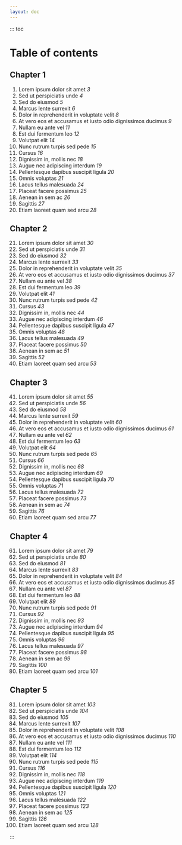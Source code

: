 ```yaml
---
layout: doc
---
```


<link rel="stylesheet" type="text/css" href="./css/table-of-contents.css" />

::: toc

# Table of contents

## Chapter 1

1. Lorem ipsum dolor sit amet *3*
2. Sed ut perspiciatis unde *4*
3. Sed do eiusmod *5*
4. Marcus lente surrexit *6*
5. Dolor in reprehenderit in voluptate velit *8*
6. At vero eos et accusamus et iusto odio dignissimos ducimus *9*
7. Nullam eu ante vel *11*
8. Est dui fermentum leo *12*
9. Volutpat elit *14*
10. Nunc rutrum turpis sed pede *15*
11. Cursus *16*
12. Dignissim in, mollis nec *18*
13. Augue nec adipiscing interdum *19*
14. Pellentesque dapibus suscipit ligula *20*
15. Omnis voluptas *21*
16. Lacus tellus malesuada *24*
17. Placeat facere possimus *25*
18. Aenean in sem ac *26*
19. Sagittis *27*
20. Etiam laoreet quam sed arcu *28*

## Chapter 2

21. Lorem ipsum dolor sit amet *30*
22. Sed ut perspiciatis unde *31*
23. Sed do eiusmod *32*
24. Marcus lente surrexit *33*
25. Dolor in reprehenderit in voluptate velit *35*
26. At vero eos et accusamus et iusto odio dignissimos ducimus *37*
27. Nullam eu ante vel *38*
28. Est dui fermentum leo *39*
29. Volutpat elit *41*
30. Nunc rutrum turpis sed pede *42*
31. Cursus *43*
32. Dignissim in, mollis nec *44*
33. Augue nec adipiscing interdum *46*
34. Pellentesque dapibus suscipit ligula *47*
35. Omnis voluptas *48*
36. Lacus tellus malesuada *49*
37. Placeat facere possimus *50*
38. Aenean in sem ac *51*
39. Sagittis *52*
40. Etiam laoreet quam sed arcu *53*

## Chapter 3

41. Lorem ipsum dolor sit amet *55*
42. Sed ut perspiciatis unde *56*
43. Sed do eiusmod *58*
44. Marcus lente surrexit *59*
45. Dolor in reprehenderit in voluptate velit *60*
46. At vero eos et accusamus et iusto odio dignissimos ducimus *61*
47. Nullam eu ante vel *62*
48. Est dui fermentum leo *63*
49. Volutpat elit *64*
50. Nunc rutrum turpis sed pede *65*
51. Cursus *66*
52. Dignissim in, mollis nec *68*
53. Augue nec adipiscing interdum *69*
54. Pellentesque dapibus suscipit ligula *70*
55. Omnis voluptas *71*
56. Lacus tellus malesuada *72*
57. Placeat facere possimus *73*
58. Aenean in sem ac *74*
59. Sagittis *76*
60. Etiam laoreet quam sed arcu *77*

## Chapter 4

61. Lorem ipsum dolor sit amet *79*
62. Sed ut perspiciatis unde *80*
63. Sed do eiusmod *81*
64. Marcus lente surrexit *83*
65. Dolor in reprehenderit in voluptate velit *84*
66. At vero eos et accusamus et iusto odio dignissimos ducimus *85*
67. Nullam eu ante vel *87*
68. Est dui fermentum leo *88*
69. Volutpat elit *89*
70. Nunc rutrum turpis sed pede *91*
71. Cursus *92*
72. Dignissim in, mollis nec *93*
73. Augue nec adipiscing interdum *94*
74. Pellentesque dapibus suscipit ligula *95*
75. Omnis voluptas *96*
76. Lacus tellus malesuada *97*
77. Placeat facere possimus *98*
78. Aenean in sem ac *99*
79. Sagittis *100*
80. Etiam laoreet quam sed arcu *101*

## Chapter 5

81. Lorem ipsum dolor sit amet *103*
82. Sed ut perspiciatis unde *104*
83. Sed do eiusmod *105*
84. Marcus lente surrexit *107*
85. Dolor in reprehenderit in voluptate velit *108*
86. At vero eos et accusamus et iusto odio dignissimos ducimus *110*
87. Nullam eu ante vel *111*
88. Est dui fermentum leo *112*
89. Volutpat elit *114*
90. Nunc rutrum turpis sed pede *115*
91. Cursus *116*
92. Dignissim in, mollis nec *118*
93. Augue nec adipiscing interdum *119*
94. Pellentesque dapibus suscipit ligula *120*
95. Omnis voluptas *121*
96. Lacus tellus malesuada *122*
97. Placeat facere possimus *123*
98. Aenean in sem ac *125*
99. Sagittis *126*
100. Etiam laoreet quam sed arcu *128*

:::